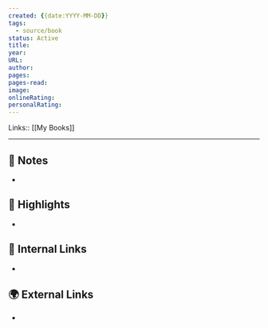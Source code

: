 ```yaml
---
created: {{date:YYYY-MM-DD}}
tags:
  - source/book
status: Active
title: 
year: 
URL: 
author: 
pages: 
pages-read: 
image: 
onlineRating: 
personalRating: 
---
```

Links:: [[My Books]]

---

## 📝 Notes

- 



## 🌟 Highlights 

- 



## 🔗 Internal Links

- 

## 🌍 External Links

- 





